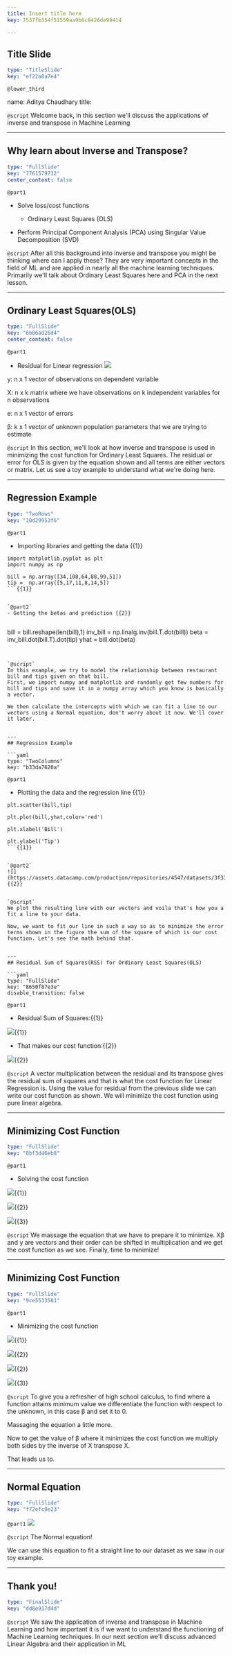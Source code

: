 ```yaml
---
title: Insert title here
key: 7537fb354f51559aa9b6c8426de99414

---
```

## Title Slide

```yaml
type: "TitleSlide"
key: "ef22a8a7e4"
```

`@lower_third`

name: Aditya Chaudhary
title: 


`@script`
Welcome back, in this section we'll discuss the applications of inverse and transpose in Machine Learning


---
## Why learn about Inverse and Transpose?

```yaml
type: "FullSlide"
key: "7761579732"
center_content: false
```

`@part1`
- Solve loss/cost functions
  
  - Ordinary Least Squares (OLS)

- Perform Principal Component Analysis (PCA) using Singular Value Decomposition (SVD)


`@script`
After all this background into inverse and transpose you might be thinking where can I apply these? They are very important concepts in the field of ML and are applied in nearly all the machine learning techniques. Primarily we'll talk about Ordinary Least Squares here and PCA in the next lesson.


---
## Ordinary Least Squares(OLS)

```yaml
type: "FullSlide"
key: "6b86ad26d4"
center_content: false
```

`@part1`
- Residual for Linear regression
![](https://assets.datacamp.com/production/repositories/4547/datasets/3605d1092576253f8677f0d637126b52b3beaf96/eqn1.JPG)

y: n x 1 vector of observations on dependent variable 
 
X: n x k matrix where we have observations on k 
independent variables for n observations

e: n x 1 vector of errors
  
β: k x 1 vector of unknown population parameters that we are trying to estimate


`@script`
In this section, we'll look at how inverse and transpose is used in minimizing the cost function for Ordinary Least Squares. 
The residual or error for OLS is given by the equation shown and all terms are either vectors or matrix. 
Let us see a toy example to understand what we're doing here.


---
## Regression Example

```yaml
type: "TwoRows"
key: "10d29953f6"
```

`@part1`
- Importing libraries and getting the data {{1}}

```
import matplotlib.pyplot as plt
import numpy as np

bill = np.array([34,108,64,88,99,51])
tip =  np.array([5,17,11,8,14,5])
```{{1}}


`@part2`
- Getting the betas and prediction {{2}}


```
bill = bill.reshape(len(bill),1)
inv_bill = np.linalg.inv(bill.T.dot(bill))
beta = inv_bill.dot(bill.T).dot(tip)
yhat = bill.dot(beta) 
```{{2}}


`@script`
In this example, we try to model the relationship between restaurant bill and tips given on that bill. 
First, we import numpy and matplotlib and randomly get few numbers for bill and tips and save it in a numpy array which you know is basically a vector. 

We then calculate the intercepts with which we can fit a line to our vectors using a Normal equation, don't worry about it now. We'll cover it later.


---
## Regression Example

```yaml
type: "TwoColumns"
key: "b33da7620a"
```

`@part1`
- Plotting the data and the regression line {{1}}

```
plt.scatter(bill,tip)

plt.plot(bill,yhat,color='red')

plt.xlabel('Bill')

plt.ylabel('Tip')
```{{1}}


`@part2`
![](https://assets.datacamp.com/production/repositories/4547/datasets/3f335004be25ef32b035523176f91f92e0dbe9a9/LR.JPG){{2}}


`@script`
We plot the resulting line with our vectors and voila that's how you a fit a line to your data.

Now, we want to fit our line in such a way so as to minimize the error terms shown in the figure the sum of the square of which is our cost function. Let's see the math behind that.


---
## Residual Sum of Squares(RSS) for Ordinary Least Squares(OLS)

```yaml
type: "FullSlide"
key: "8650f87e3e"
disable_transition: false
```

`@part1`
- Residual Sum of Squares:{{1}}

![](https://assets.datacamp.com/production/repositories/4547/datasets/01b229234cb5531094b9ce023a3a3828fbd178b8/eqn4.JPG){{1}} 
 
- That makes our cost function:{{2}}

![](https://assets.datacamp.com/production/repositories/4547/datasets/86e06b6da390fede8dc968403c329e905946698a/eqn6.JPG){{2}}


`@script`
A vector multiplication between the residual and its transpose gives the residual sum of squares and that is what the cost function for Linear Regression is. 
Using the value for residual from the previous slide we can write our cost function as shown. 
We will minimize the cost function using pure linear algebra.


---
## Minimizing Cost Function

```yaml
type: "FullSlide"
key: "0bf3d46eb8"
```

`@part1`
- Solving the cost function

![](https://assets.datacamp.com/production/repositories/4547/datasets/f40e373a258098fd37131ca2ddc081bdc51b0f43/new1.JPG){{1}}

![](https://assets.datacamp.com/production/repositories/4547/datasets/36010b2d2591dbae8b04bedc2ea3da0759bc5b28/new2.JPG){{2}}

![](https://assets.datacamp.com/production/repositories/4547/datasets/02d6b5f6764dac64301d8cd36102b3c6023b051b/new3.JPG){{3}}


`@script`
We massage the equation that we have to prepare it to minimize. 
Xβ and y are vectors and their order can be shifted in multiplication and we get the cost function as we see. 
Finally, time to minimize!


---
## Minimizing Cost Function

```yaml
type: "FullSlide"
key: "9ce5533581"
```

`@part1`
- Minimizing the cost function

![](https://assets.datacamp.com/production/repositories/4547/datasets/a10525a6be30584c760b2d5b4d01f415344549dc/new4.JPG){{1}}

![](https://assets.datacamp.com/production/repositories/4547/datasets/0cdc2bee00546d4935f03f21308d068e9eda27bd/new5.JPG){{2}}

![](https://assets.datacamp.com/production/repositories/4547/datasets/ae38631d67210747fecd041ce6407737b160dd18/new6.JPG){{2}}

![](https://assets.datacamp.com/production/repositories/4547/datasets/6e8c1f0bee81eadcb86ddc294bf28135d0aa531d/new7.JPG){{3}}


`@script`
To give you a refresher of high school calculus, to find where a function attains minimum value we differentiate the function with respect to the unknown, in this case β and set it to 0. 

Massaging the equation a little more.

Now to get the value of β where it minimizes the cost function we multiply both sides by the inverse of X transpose X.

That leads us to.


---
## Normal Equation

```yaml
type: "FullSlide"
key: "f72efc9e23"
```

`@part1`
![](https://assets.datacamp.com/production/repositories/4547/datasets/c6d9d4940d59668589e44ca116e4742dd9de60be/last.JPG)


`@script`
The Normal equation!

We can use this equation to fit a straight line to our dataset as we saw in our toy example.


---
## Thank you!

```yaml
type: "FinalSlide"
key: "dd8e917d4d"
```

`@script`
We saw the application of inverse and transpose in Machine Learning and how important it is if we want to understand the functioning of Machine Learning techniques. In our next section we'll discuss advanced Linear Algebra and their application in ML

